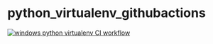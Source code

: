 # python_virtualenv_githubactions

[![windows python virtualenv CI workflow](https://github.com/githubfoam/python_virtualenv_githubactions/actions/workflows/python-virtualenv-workflow-windows.yml/badge.svg?branch=main)](https://github.com/githubfoam/python_virtualenv_githubactions/actions/workflows/python-virtualenv-workflow-windows.yml)
